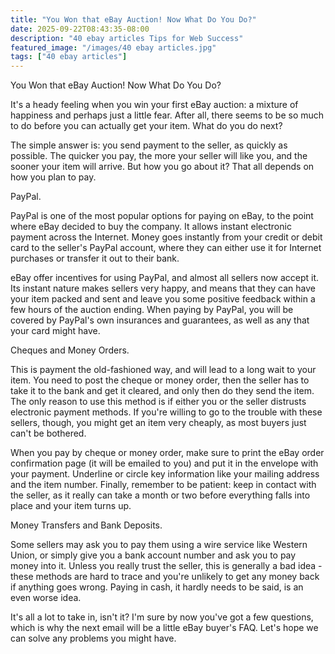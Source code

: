 ```yaml
---
title: "You Won that eBay Auction! Now What Do You Do?"
date: 2025-09-22T08:43:35-08:00
description: "40 ebay articles Tips for Web Success"
featured_image: "/images/40 ebay articles.jpg"
tags: ["40 ebay articles"]
---
```


You Won that eBay Auction! Now What Do You Do?

It's a heady feeling when you win your first eBay auction: a mixture of happiness and perhaps just a little fear. After all, there seems to be so much to do before you can actually get your item. What do you do next?

The simple answer is: you send payment to the seller, as quickly as possible. The quicker you pay, the more your seller will like you, and the sooner your item will arrive. But how you go about it? That all depends on how you plan to pay.

PayPal.

PayPal is one of the most popular options for paying on eBay, to the point where eBay decided to buy the company. It allows instant electronic payment across the Internet. Money goes instantly from your credit or debit card to the seller's PayPal account, where they can either use it for Internet purchases or transfer it out to their bank.

eBay offer incentives for using PayPal, and almost all sellers now accept it. Its instant nature makes sellers very happy, and means that they can have your item packed and sent and leave you some positive feedback within a few hours of the auction ending. When paying by PayPal, you will be covered by PayPal's own insurances and guarantees, as well as any that your card might have.

Cheques and Money Orders.

This is payment the old-fashioned way, and will lead to a long wait to your item. You need to post the cheque or money order, then the seller has to take it to the bank and get it cleared, and only then do they send the item. The only reason to use this method is if either you or the seller distrusts electronic payment methods. If you're willing to go to the trouble with these sellers, though, you might get an item very cheaply, as most buyers just can't be bothered.

When you pay by cheque or money order, make sure to print the eBay order confirmation page (it will be emailed to you) and put it in the envelope with your payment. Underline or circle key information like your mailing address and the item number. Finally, remember to be patient: keep in contact with the seller, as it really can take a month or two before everything falls into place and your item turns up.

Money Transfers and Bank Deposits.

Some sellers may ask you to pay them using a wire service like Western Union, or simply give you a bank account number and ask you to pay money into it. Unless you really trust the seller, this is generally a bad idea - these methods are hard to trace and you're unlikely to get any money back if anything goes wrong. Paying in cash, it hardly needs to be said, is an even worse idea.

It's all a lot to take in, isn't it? I'm sure by now you've got a few questions, which is why the next email will be a little eBay buyer's FAQ. Let's hope we can solve any problems you might have.

